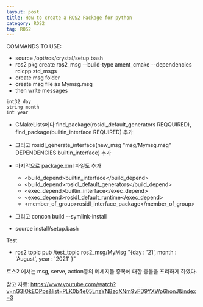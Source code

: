 ```yaml
---
layout: post
title: How to create a ROS2 Package for python
category: ROS2
tag: ROS2
---
```


COMMANDS TO USE:
- source /opt/ros/crystal/setup.bash
- ros2 pkg create ros2_msg --build-type ament_cmake --dependencies rclcpp std_msgs
- create msg folder
- create msg file as Mymsg.msg
- then write messages

```
int32 day
string month
int year
```

- CMakeLists에다 find_package(rosidl_default_generators REQQUIRED), find_package(builtin_interface REQUIRED) 추가
- 그리고 rosidl_generate_interface(new_msg "msg/Mymsg.msg" DEPENDENCIES builtin_interface) 추가
- 마지막으로 package.xml 파일도 추가
  - <build_depend>builtin_interface</build_depend>
  - <build_depend>rosidl_default_generators</build_depend>
  - <exec_depend>builtin_interface</exec_depend>
  - <exec_depend>rosidl_default_runtime</exec_depend>
  - <member_of_group>rosidl_interface_package</member_of_group>

- 그리고 concon build --symlink-install
- source install/setup.bash

Test
- ros2 topic pub  /test_topic ros2_msg/MyMsg "{day : '21', month : 'August', year : '2021' }"


로스2 에서는 msg, serve, action등의 메세지들 중복에 대한 충볼을 프리하게 하였다.


참고 자료:
https://www.youtube.com/watch?v=nG3IOkEOPps&list=PLK0b4e05LnzYNBzqXNm9vFD9YXWp6honJ&index=3
